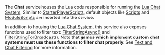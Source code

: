 The **Chat** service houses the Lua code responsible for running the [Lua Chat System](https://developer.roblox.com/en-us/articles/lua-chat-system). Similar to [StarterPlayerScripts](https://developer.roblox.com/en-us/api-reference/class/StarterPlayerScripts), default objects like [Scripts](https://developer.roblox.com/en-us/api-reference/class/Script) and [ModuleScripts](https://developer.roblox.com/en-us/api-reference/class/ModuleScript) are inserted into the service.

In addition to housing the [Lua Chat System](https://developer.roblox.com/en-us/articles/lua-chat-system), this service also exposes functions used to filter text: [FilterStringAsync()](https://developer.roblox.com/en-us/api-reference/function/Chat/FilterStringAsync) and [FilterStringForBroadcast()](https://developer.roblox.com/en-us/api-reference/function/Chat/FilterStringForBroadcast). Note that **games which implement custom chat systems must use these functions to filter chat properly.** See [Text and Chat Filtering](https://developer.roblox.com/en-us/articles/text-and-chat-filtering) for more information.